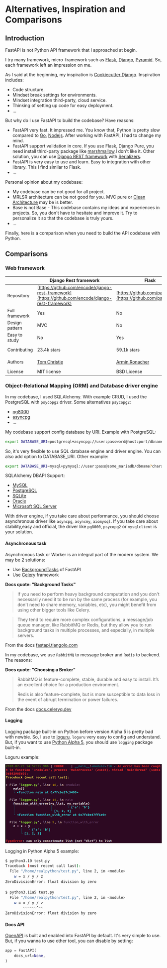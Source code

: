# Alternatives, Inspiration and Comparisons

## Introduction

FastAPI is not Python API framework that I approached at begin.

I try many framework, micro-framework such as [Flask](https://flask.palletsprojects.com/en/2.1.x/), [Django](https://www.djangoproject.com/), [Pyramid](https://trypyramid.com/). So, each framework left an impression on me.

As I said at the beginning, my inspiration is [Cookiecutter Django](https://github.com/cookiecutter/cookiecutter-django). Inspiration includes:

- Code structure.
- Mindset break settings for environments.
- Mindset integration third-party, cloud service.
- Thinking of setting up code for easy deployment.
- ...

But why do I use FastAPI to build the codebase? Have reasons:

- FastAPI very fast. It impressed me. You know that, Python is pretty slow compared to [Go](https://go.dev/), [Nodejs](https://nodejs.org/en/). After working with FastAPI, I had to change my mind.
- FastAPI support validation in core. If you use Flask, Django Pure, you need install third-party package like [marshmallow](https://marshmallow.readthedocs.io/en/stable/).I don't like it. Other solution, you can use [Django REST framework](https://www.django-rest-framework.org/) with [Serializers](https://www.django-rest-framework.org/api-guide/serializers/).  
- FastAPI is very easy to use and learn. Easy to integration with other library. This I find similar to Flask.
- ...

Personal opinion about my codebase:

- My codebase can be not good for all project.
- MRLSR architecture can be not good for you. MVC pure or [Clean Architecture](https://blog.cleancoder.com/uncle-bob/2012/08/13/the-clean-architecture.html) may be is better.
- Base is not Base - This codebase contains my ideas and experiences in projects. So, you don't have to hesitate and improve it. Try to personalize it so that the codebase is truly yours.
- ...

Finally, here is a comparison when you need to build the API codebase with Python.

## Comparisons

### Web framework

|   | Django Rest framework| Flask | FastAPI | |
|---|---|---|---|---|
|Repository| [https://github.com/encode/django-rest-framework](https://github.com/encode/django-rest-framework) | [https://github.com/pallets/flask](https://github.com/pallets/flask) | [https://github.com/tiangolo/fastapi](https://github.com/tiangolo/fastapi) | |
|Full framework| Yes | No | No | |
|Design pattern | MVC | No | No | |
|Easy to study| No | Yes | Yes  | for newbie|
|Contributing| 23.4k stars | 59.1k stars | 45.4k stars | Github stars |
|Authors| [Tom Christie](https://fund.django-rest-framework.org/topics/funding/) | [Armin Ronacher](https://en.wikipedia.org/wiki/Flask_(web_framework)#:~:text=Flask%20was%20created%20by%20Armin,make%20into%20a%20serious%20application.) | [Sebastián Ramírez](https://github.com/tiangolo) | Github stars |
|License| MIT license | BSD License | BSD License | |

### Object-Relational Mapping (ORM) and Database driver engine

In my codebase, I used SQLAlchemy. With example CRUD, I used the PostgreSQL with `psycopg2` driver. Some alternatives `psycopg2`:

- [pg8000](https://github.com/tlocke/pg8000)
- [asyncpg](https://magicstack.github.io/asyncpg/current/)
- ...

My codebase support config database by URI. Example with PostgreSQL:

```bash
export DATABASE_URI=postgresql+asyncpg://user:password@host:port/dbname[?key=value&key=value...]
```

So, it's very flexible to use SQL database engine and driver engine. You can also add option to DATABASE_URI. Other example:

```bash
export DATABASE_URI=mysql+pymysql://user:pass@some_mariadb/dbname?charset=utf8mb4
```

SQLAlchemy DBAPI Support:

- [MySQL](https://docs.sqlalchemy.org/en/14/dialects/mysql.html#dialect-mysql)
- [PostgreSQL](https://docs.sqlalchemy.org/en/14/dialects/postgresql.html)
- [SQLite](https://docs.sqlalchemy.org/en/14/dialects/sqlite.html#dialect-sqlite)
- [Oracle](https://docs.sqlalchemy.org/en/14/dialects/oracle.html#dialect-oracle)
- [Microsoft SQL Server](https://docs.sqlalchemy.org/en/14/dialects/mssql.html#dialect-mssql)

With driver engine, if you take care about performance, you should choose asynchronous driver like `asyncpg`, `asyncmy`, `aiomysql`. If you take care about stability,easy and official, the driver like `pg8000`, `psycopg2` or `mysqlclient` is your solution.

#### Asynchronous task

Asynchronous task or Worker is an integral part of the modern system. We may be 2 solutions:

- Use [BackgroundTasks](https://fastapi.tiangolo.com/sq/tutorial/background-tasks/?h=backgroundtasks#background-tasks) of FastAPI
- Use [Celery](https://docs.celeryq.dev/) framework

**Docs quote: "Background Tasks"**
> If you need to perform heavy background computation and you don't necessarily need it to be run by the same process (for example, you don't need to share memory, variables, etc), you might benefit from using other bigger tools like Celery.

> They tend to require more complex configurations, a message/job queue manager, like RabbitMQ or Redis, but they allow you to run background tasks in multiple processes, and especially, in multiple servers.

From the docs [fastapi.tiangolo.com](https://fastapi.tiangolo.com/tutorial/background-tasks/#caveat)

In my codebase, we use `RabbitMQ` to message broker and `Redis` to backend. The reasons:

**Docs quote: "Choosing a Broker"**
> RabbitMQ is feature-complete, stable, durable and easy to install. It’s an excellent choice for a production environment.
>
> Redis is also feature-complete, but is more susceptible to data loss in the event of abrupt termination or power failures.

From the docs [docs.celeryq.dev](https://docs.celeryq.dev/en/stable/getting-started/first-steps-with-celery.html#choosing-a-broker)

#### Logging

Logging package built-in on Python before version Alpha 5 is pretty bad with newbie. So, I use to [loguru](https://github.com/Delgan/loguru). `loguru` very easy to config and understand.
But, if you want to use [Python Alpha 5](https://realpython.com/python-news-february-2022), you should use `logging` package built-in.

Loguru example:

![Loguru](images/loguru3.png "Loguru")

Logging in Python Alpha 5 example:

```bash
$ python3.10 test.py
Traceback (most recent call last):
  File "/home/realpython/test.py", line 2, in <module>
    w = x / y / z
ZeroDivisionError: float division by zero

$ python3.11a5 test.py
  File "/home/realpython/test.py", line 2, in <module>
    w = x / y / z
        ~~~~~~^~~
ZeroDivisionError: float division by zero
```

#### Docs API

[OpenAPI](https://swagger.io/blog/api-design/openapi-3-0-specification-training/) is built and enabled into FastAPI by default. It's very simple to use. But, if you wanna to use other tool, you can disable by setting:

```py
app = FastAPI(
    docs_url=None,
)
```
